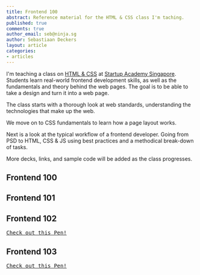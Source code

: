 ```yaml
---
title: Frontend 100
abstract: Reference material for the HTML & CSS class I'm taching.
published: true
comments: true
author_email: seb@ninja.sg
author: Sebastiaan Deckers
layout: article
categories:
- articles
---
```


I'm teaching a class on [HTML & CSS](http://academy.st/courses/ui) at [Startup Academy Singapore](http://academy.st). Students learn real-world frontend development skills, as well as the fundamentals and theory behind the web pages. The goal is to be able to take a design and turn it into a web page.

The class starts with a thorough look at web standards, understanding the technologies that make up the web.

We move on to CSS fundamentals to learn how a page layout works.

Next is a look at the typical workflow of a frontend developer. Going from PSD to HTML, CSS & JS using best practices and a methodical break-down of tasks.

More decks, links, and sample code will be added as the class progresses.

## Frontend 100

<script async="async" class="speakerdeck-embed" data-id="6e777a3088170130fa7f123139171007" data-ratio="1.33333333333333" src="//speakerdeck.com/assets/embed.js"> </script>

## Frontend 101

<script async="async" class="speakerdeck-embed" data-id="9bb5f5a088170130045a12313d1802ec" data-ratio="1.33333333333333" src="//speakerdeck.com/assets/embed.js"> </script>

<script src="https://gist.github.com/cbas/5378704.js"></script>

<script src="https://gist.github.com/cbas/5379047.js"></script>

<script src="https://gist.github.com/cbas/5379150.js"></script>

<script src="https://gist.github.com/cbas/5379212.js"></script>

## Frontend 102

<script async="async" class="speakerdeck-embed" data-id="d104e22088170130140022000a1c4660" data-ratio="1.33333333333333" src="//speakerdeck.com/assets/embed.js"> </script>

<pre class="codepen" data-height="300" data-type="result" data-href="ucFbg" data-user="cbas" data-safe="true"><code></code><a href="http://codepen.io/cbas/pen/ucFbg">Check out this Pen!</a></pre>
<script async src="http://codepen.io/assets/embed/ei.js"></script>

## Frontend 103

<script async="async" class="speakerdeck-embed" data-id="f0559c6088170130c6c3123138094421" data-ratio="1.33333333333333" src="//speakerdeck.com/assets/embed.js"> </script>

<script src="https://gist.github.com/cbas/5381537.js"></script>

<script src="https://gist.github.com/cbas/5381645.js"></script>

<script src="https://gist.github.com/cbas/5381586.js"></script>

<script src="https://gist.github.com/cbas/5382374.js"></script>

<pre class="codepen" data-height="300" data-type="result" data-href="GjdHo" data-user="cbas" data-safe="true"><code></code><a href="http://codepen.io/cbas/pen/GjdHo">Check out this Pen!</a></pre>
<script async src="http://codepen.io/assets/embed/ei.js"></script>